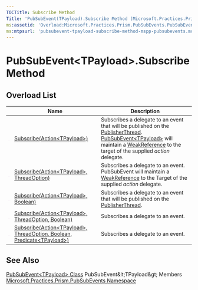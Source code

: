 ```yaml
---
TOCTitle: Subscribe Method
Title: 'PubSubEvent(TPayload).Subscribe Method (Microsoft.Practices.Prism.PubSubEvents)'
ms:assetid: 'Overload:Microsoft.Practices.Prism.PubSubEvents.PubSubEvent\`1.Subscribe'
ms:mtpsurl: 'pubsubevent-tpayload-subscribe-method-mspp-pubsubevents.md'
---
```


# PubSubEvent&lt;TPayload&gt;.Subscribe Method

## Overload List

<table>
<thead>
<tr class="header">
<th> </th>
<th>Name</th>
<th>Description</th>
</tr>
</thead>
<tbody>
<tr class="odd">
<td><img src="images/public-method.gif" title="Public method" /></td>
<td><a href="https://msdn.microsoft.com/en-us/library/dn683969(v=pandp.50)">Subscribe(Action&lt;TPayload&gt;)</a></td>
<td><div class="summary">
Subscribes a delegate to an event that will be published on the <a href="https://msdn.microsoft.com/en-us/library/microsoft.practices.prism.pubsubevents.threadoption(v=pandp.50)">PublisherThread</a>. <a href="https://msdn.microsoft.com/en-us/library/dn736103(v=pandp.50)">PubSubEvent&lt;TPayload&gt;</a> will maintain a <a href="http://msdn2.microsoft.com/en-us/library/hbh8w2zd">WeakReference</a> to the target of the supplied <em>action</em> delegate.
</div></td>
</tr>
<tr class="even">
<td><img src="images/public-method.gif" title="Public method" /></td>
<td><a href="https://msdn.microsoft.com/en-us/library/dn736155(v=pandp.50)">Subscribe(Action&lt;TPayload&gt;, ThreadOption)</a></td>
<td><div class="summary">
Subscribes a delegate to an event. PubSubEvent will maintain a <a href="http://msdn2.microsoft.com/en-us/library/hbh8w2zd">WeakReference</a> to the Target of the supplied <em>action</em> delegate.
</div></td>
</tr>
<tr class="odd">
<td><img src="images/public-method.gif" title="Public method" /></td>
<td><a href="https://msdn.microsoft.com/en-us/library/dn683949(v=pandp.50)">Subscribe(Action&lt;TPayload&gt;, Boolean)</a></td>
<td><div class="summary">
Subscribes a delegate to an event that will be published on the <a href="https://msdn.microsoft.com/en-us/library/microsoft.practices.prism.pubsubevents.threadoption(v=pandp.50)">PublisherThread</a>.
</div></td>
</tr>
<tr class="even">
<td><img src="images/public-method.gif" title="Public method" /></td>
<td><a href="https://msdn.microsoft.com/en-us/library/dn683942(v=pandp.50)">Subscribe(Action&lt;TPayload&gt;, ThreadOption, Boolean)</a></td>
<td><div class="summary">
Subscribes a delegate to an event.
</div></td>
</tr>
<tr class="odd">
<td><img src="images/public-method.gif" title="Public method" /></td>
<td><a href="https://msdn.microsoft.com/en-us/library/dn736225(v=pandp.50)">Subscribe(Action&lt;TPayload&gt;, ThreadOption, Boolean, Predicate&lt;TPayload&gt;)</a></td>
<td><div class="summary">
Subscribes a delegate to an event.
</div></td>
</tr>
</tbody>
</table>

## See Also

[PubSubEvent&lt;TPayload&gt; Class](https://msdn.microsoft.com/en-us/library/dn736103(v=pandp.50))  
PubSubEvent&lt;TPayload&gt; Members  
[Microsoft.Practices.Prism.PubSubEvents Namespace](https://msdn.microsoft.com/en-us/library/microsoft.practices.prism.pubsubevents(v=pandp.50))
